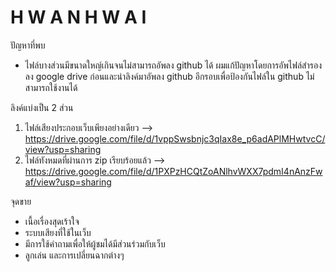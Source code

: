 # H W A N H W A I

ปัญหาที่พบ
- ไฟล์บางส่วนมีขนาดใหญ์เกินจนไม่สามารถอัพลง github ได้ ผมแก้ปัญหาโดยการอัพไฟล์สำรองลง google drive ก่อนและนำลิงค์มาอัพลง github อีกรอบเพื่อป้องกันไฟล์ใน github ไม่สามารถใช้งานได้

ลิงค์แบ่งเป็น 2 ส่วน
1. ไฟล์เสียงประกอบเว็บเพียงอย่างเดียว       -->  https://drive.google.com/file/d/1vppSwsbnjc3qIax8e_p6adAPlMHwtvcC/view?usp=sharing  
2. ไฟล์ทังหมดที่ผ่านการ zip เรียบร้อยแล้ว   -->  https://drive.google.com/file/d/1PXPzHCQtZoANlhvWXX7pdmI4nAnzFwaf/view?usp=sharing

จุดขาย
- เนื้อเรื่องสุดเร้าใจ
- ระบบเสียงที่ใช้ในเว็บ
- มีการใช้คำถามเพื่อให้ผู้ชมได้มีส่วนร่วมกับเว็บ
- ลูกเล่น และการเปลี่ยนฉากต่างๆ
